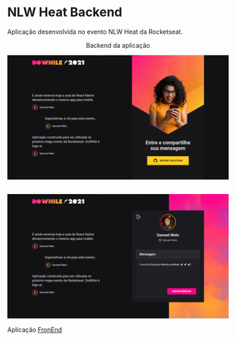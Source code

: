 # NLW Heat Backend

Aplicação desenvolvida no evento NLW Heat da Rocketseat.

<p align='center'>Backend da aplicação</p>

<img src="./src/assets/nlw-heat-logout.png">

##

<img src="./src/assets/nlw-heat-login.png">


Aplicação [FronEnd](https://github.com/samaelmelo/nlw-heat-frontend) 
